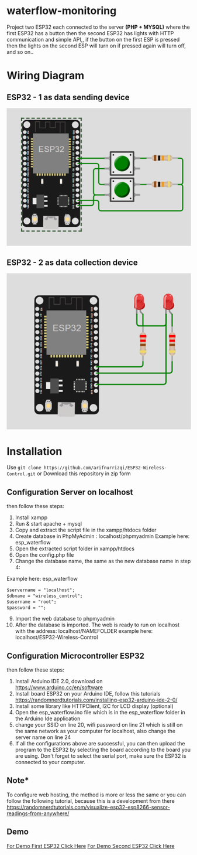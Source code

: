# waterflow-monitoring
Project two ESP32 each connected to the server **(PHP + MYSQL)** where the first ESP32 has a button then the second ESP32 has lights with HTTP communication and simple API,, if the button on the first ESP is pressed then the lights on the second ESP will turn on if pressed again will turn off, and so on..

# Wiring Diagram
## ESP32 - 1 as data sending device
<picture>
  <img alt="First ESP32" title="" src="img/esp_1.png" />
</picture>

## ESP32 - 2 as data collection device
<picture>
  <img alt="Second ESP32" title="" src="img/esp_2.png" />
</picture>

# Installation
Use ```git clone https://github.com/arifnurrizqi/ESP32-Wireless-Control.git``` or Download this repository in zip form

## Configuration Server on localhost

then follow these steps:
1. Install xampp
2. Run & start apache + mysql
3. Copy and extract the script file in the xampp/htdocs folder
4. Create database in PhpMyAdmin : localhost/phpmyadmin
Example here: esp_waterflow
5. Open the extracted script folder in xampp/htdocs
6. Open the config.php file
8. Change the database name, the same as the new database name in step 4:

Example here: esp_waterflow
```
$servername = "localhost";
$dbname = "wireless_control";
$username = "root";
$password = "";
```

9. Import the web database to phpmyadmin
10. After the database is imported. The web is ready to run on localhost with the address: localhost/NAMEFOLDER
example here: localhost/ESP32-Wireless-Control


## Configuration Microcontroller ESP32
then follow these steps:
1. Install Arduino IDE 2.0, download on https://www.arduino.cc/en/software
2. Install board ESP32 on your Arduino IDE, follow this tutorials https://randomnerdtutorials.com/installing-esp32-arduino-ide-2-0/
3. Install some library like HTTPClient, I2C for LCD display (optional)
4. Open the esp_waterflow.ino file which is in the esp_waterflow folder in the Arduino Ide application
5. change your SSID on line 20, wifi password on line 21 which is still on the same network as your computer for localhost, also change the server name on line 24
6. If all the configurations above are successful, you can then upload the program to the ESP32 by selecting the board according to the board you are using. Don't forget to select the serial port, make sure the ESP32 is connected to your computer.

## Note*
To configure web hosting, the method is more or less the same or you can follow the following tutorial, because this is a development from there
https://randomnerdtutorials.com/visualize-esp32-esp8266-sensor-readings-from-anywhere/

## Demo
<a href="https://wokwi.com/projects/395668880280322049"> For Demo First ESP32 Click Here</a>
<a href="https://wokwi.com/projects/395693819976632321"> For Demo Second ESP32 Click Here</a>
